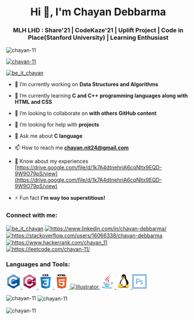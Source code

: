 <h1 align="center">Hi 👋, I'm Chayan Debbarma</h1>
<h3 align="center">MLH LHD : Share'21 | CodeKaze'21 | Uplift Project | Code in Place(Stanford University) | Learning Enthusiast</h3>

<p align="left"> <img src="https://komarev.com/ghpvc/?username=chayan-11&label=Profile%20views&color=0e75b6&style=flat" alt="chayan-11" /> </p>

<p align="left"> <a href="https://github.com/ryo-ma/github-profile-trophy"><img src="https://github-profile-trophy.vercel.app/?username=chayan-11" alt="chayan-11" /></a> </p>

<p align="left"> <a href="https://twitter.com/be_it_chayan" target="blank"><img src="https://img.shields.io/twitter/follow/be_it_chayan?logo=twitter&style=for-the-badge" alt="be_it_chayan" /></a> </p>

- 🔭 I’m currently working on **Data Structures and Algorithms**

- 🌱 I’m currently learning **C and C++ programming languages along with HTML and CSS**

- 👯 I’m looking to collaborate on **with others GitHub content**

- 🤝 I’m looking for help with **projects**

- 💬 Ask me about **C language**

- 📫 How to reach me **chayan.nit24@gmail.com**

- 📄 Know about my experiences [https://drive.google.com/file/d/1k7A4dtnehriA6cqNltx9EQD-9W9O79pS/view](https://drive.google.com/file/d/1k7A4dtnehriA6cqNltx9EQD-9W9O79pS/view)

- ⚡ Fun fact **I'm way too superstitious!**

<h3 align="left">Connect with me:</h3>
<p align="left">
<a href="https://twitter.com/be_it_chayan" target="blank"><img align="center" src="https://raw.githubusercontent.com/rahuldkjain/github-profile-readme-generator/master/src/images/icons/Social/twitter.svg" alt="be_it_chayan" height="30" width="40" /></a>
<a href="https://linkedin.com/in/https://www.linkedin.com/in/chayan-debbarma/" target="blank"><img align="center" src="https://raw.githubusercontent.com/rahuldkjain/github-profile-readme-generator/master/src/images/icons/Social/linked-in-alt.svg" alt="https://www.linkedin.com/in/chayan-debbarma/" height="30" width="40" /></a>
<a href="https://stackoverflow.com/users/https://stackoverflow.com/users/16066338/chayan-debbarma" target="blank"><img align="center" src="https://raw.githubusercontent.com/rahuldkjain/github-profile-readme-generator/master/src/images/icons/Social/stack-overflow.svg" alt="https://stackoverflow.com/users/16066338/chayan-debbarma" height="30" width="40" /></a>
<a href="https://www.hackerrank.com/https://www.hackerrank.com/chayan_11" target="blank"><img align="center" src="https://raw.githubusercontent.com/rahuldkjain/github-profile-readme-generator/master/src/images/icons/Social/hackerrank.svg" alt="https://www.hackerrank.com/chayan_11" height="30" width="40" /></a>
<a href="https://www.leetcode.com/https://leetcode.com/chayan-11/" target="blank"><img align="center" src="https://raw.githubusercontent.com/rahuldkjain/github-profile-readme-generator/master/src/images/icons/Social/leet-code.svg" alt="https://leetcode.com/chayan-11/" height="30" width="40" /></a>
</p>

<h3 align="left">Languages and Tools:</h3>
<p align="left"> <a href="https://www.cprogramming.com/" target="_blank"> <img src="https://raw.githubusercontent.com/devicons/devicon/master/icons/c/c-original.svg" alt="c" width="40" height="40"/> </a> <a href="https://www.w3schools.com/cpp/" target="_blank"> <img src="https://raw.githubusercontent.com/devicons/devicon/master/icons/cplusplus/cplusplus-original.svg" alt="cplusplus" width="40" height="40"/> </a> <a href="https://www.w3schools.com/css/" target="_blank"> <img src="https://raw.githubusercontent.com/devicons/devicon/master/icons/css3/css3-original-wordmark.svg" alt="css3" width="40" height="40"/> </a> <a href="https://www.w3.org/html/" target="_blank"> <img src="https://raw.githubusercontent.com/devicons/devicon/master/icons/html5/html5-original-wordmark.svg" alt="html5" width="40" height="40"/> </a> <a href="https://www.adobe.com/in/products/illustrator.html" target="_blank"> <img src="https://www.vectorlogo.zone/logos/adobe_illustrator/adobe_illustrator-icon.svg" alt="illustrator" width="40" height="40"/> </a> <a href="https://www.java.com" target="_blank"> <img src="https://raw.githubusercontent.com/devicons/devicon/master/icons/java/java-original.svg" alt="java" width="40" height="40"/> </a> <a href="https://www.linux.org/" target="_blank"> <img src="https://raw.githubusercontent.com/devicons/devicon/master/icons/linux/linux-original.svg" alt="linux" width="40" height="40"/> </a> <a href="https://www.photoshop.com/en" target="_blank"> <img src="https://raw.githubusercontent.com/devicons/devicon/master/icons/photoshop/photoshop-line.svg" alt="photoshop" width="40" height="40"/> </a> </p>

<p><img align="left" src="https://github-readme-stats.vercel.app/api/top-langs?username=chayan-11&show_icons=true&locale=en&layout=compact" alt="chayan-11" /></p>

<p>&nbsp;<img align="center" src="https://github-readme-stats.vercel.app/api?username=chayan-11&show_icons=true&locale=en" alt="chayan-11" /></p>

<p><img align="center" src="https://github-readme-streak-stats.herokuapp.com/?user=chayan-11&" alt="chayan-11" /></p>


